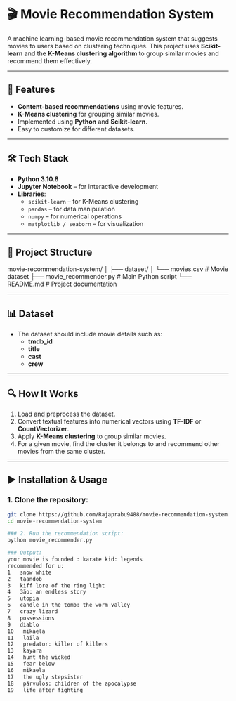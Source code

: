 # 🎬 Movie Recommendation System

A machine learning-based movie recommendation system that suggests movies to users based on clustering techniques. This project uses **Scikit-learn** and the **K-Means clustering algorithm** to group similar movies and recommend them effectively.

---

## 🚀 Features
- **Content-based recommendations** using movie features.
- **K-Means clustering** for grouping similar movies.
- Implemented using **Python** and **Scikit-learn**.
- Easy to customize for different datasets.

---

## 🛠 Tech Stack
- **Python 3.10.8**
- **Jupyter Notebook** – for interactive development
- **Libraries**:
  - `scikit-learn` – for K-Means clustering
  - `pandas` – for data manipulation
  - `numpy` – for numerical operations
  - `matplotlib / seaborn` – for visualization 

---

## 📂 Project Structure
movie-recommendation-system/
│
├── dataset/
│ └── movies.csv # Movie dataset
├── movie_recommender.py # Main Python script
└── README.md # Project documentation

---

## 📊 Dataset
- The dataset should include movie details such as:
  - **tmdb_id**
  - **title**
  - **cast**
  - **crew**

---

## 🔍 How It Works
1. Load and preprocess the dataset.
2. Convert textual features into numerical vectors using **TF-IDF** or **CountVectorizer**.
3. Apply **K-Means clustering** to group similar movies.
4. For a given movie, find the cluster it belongs to and recommend other movies from the same cluster.

---

## ▶️ Installation & Usage
### 1. Clone the repository:
```bash
git clone https://github.com/Rajaprabu9488/movie-recommendation-system.git
cd movie-recommendation-system

### 2. Run the recommendation script:
python movie_recommender.py

### Output:
your movie is founded : karate kid: legends
recommended for u:
1   snow white
2   taandob
3   kiff lore of the ring light
4   3ão: an endless story
5   utopia
6   candle in the tomb: the worm valley
7   crazy lizard
8   possessions
9   diablo
10   mikaela
11   laila
12   predator: killer of killers
13   kayara
14   hunt the wicked
15   fear below
16   mikaela
17   the ugly stepsister
18   párvulos: children of the apocalypse
19   life after fighting

